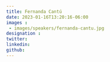 ```yaml
---
title: Fernanda Cantú
date: 2023-01-16T13:20:16-06:00
images : 
 - images/speakers/fernanda-cantu.jpg
designation : 
twitter: 
linkedin: 
github: 
---
```


